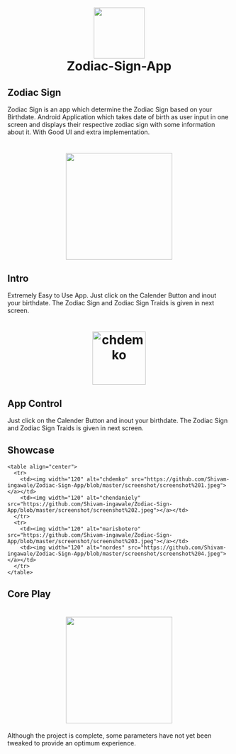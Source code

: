 <h1 align="center">
  <img src="https://github.com/Shivam-ingawale/Zodiac-Sign-App/blob/master/screenshot/Group%205.png" width="115px"/><br/>
  Zodiac-Sign-App
</h1>

## Zodiac Sign
  Zodiac Sign is an app which determine the Zodiac Sign based on your Birthdate. Android Application which takes date of birth as user input in one screen and
displays their respective zodiac sign with some information about it.
With Good UI and extra implementation.
<h1 align="center">
  <img src="https://github.com/Shivam-ingawale/Zodiac-Sign-App/blob/master/screenshot/video.gif"  width="240" />
</h1>

## Intro
Extremely Easy to Use App. Just click on the Calender Button and inout your birthdate. The Zodiac Sign and Zodiac Sign Traids is given in next screen.
<h1 align="center">
  <img width="120" align="center" alt="chdemko" src="https://github.com/Shivam-ingawale/Zodiac-Sign-App/blob/master/screenshot/screenshot%201.jpeg">
</h1>

## App Control
Just click on the Calender Button and inout your birthdate. 
The Zodiac Sign and Zodiac Sign Traids is given in next screen.

## Showcase
    <table align="center">
      <tr>
        <td><img width="120" alt="chdemko" src="https://github.com/Shivam-ingawale/Zodiac-Sign-App/blob/master/screenshot/screenshot%201.jpeg"></a></td>
        <td><img width="120" alt="chendaniely" src="https://github.com/Shivam-ingawale/Zodiac-Sign-App/blob/master/screenshot/screenshot%202.jpeg"></a></td>
      </tr>
      <tr>
        <td><img width="120" alt="marisbotero" src="https://github.com/Shivam-ingawale/Zodiac-Sign-App/blob/master/screenshot/screenshot%203.jpeg"></a></td>
        <td><img width="120" alt="nordes" src="https://github.com/Shivam-ingawale/Zodiac-Sign-App/blob/master/screenshot/screenshot%204.jpeg"></a></td>
      </tr>
    </table>

## Core Play
<h1 align="center">
  <img src="https://github.com/Shivam-ingawale/Zodiac-Sign-App/blob/master/screenshot/video.gif"  width="240" />
</h1>
Although the project is complete, some parameters have not yet been tweaked to provide an optimum experience.

